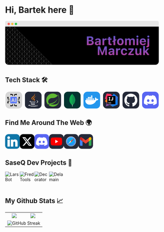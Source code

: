 # Hi, Bartek here 👋

![](https://raw.githubusercontent.com/SaseQ/SaseQ/refs/heads/main/github_readme_banner.png)

## Tech Stack 🛠

![My Skills](https://raw.githubusercontent.com/SaseQ/SaseQ/refs/heads/main/web_icons/skills-saseq.svg)

## Find Me Around The Web 🌍

<a href="https://www.linkedin.com/in/bartłomiej-marczuk/">
  <img align="left" alt="LinkedIN" width="48px" src="https://raw.githubusercontent.com/SaseQ/SaseQ/refs/heads/main/web_icons/in_icon.png" />
</a>
<a href="https://twitter.com/saseqpl">
  <img align="left" alt="Twitter" width="48px" src="https://raw.githubusercontent.com/SaseQ/SaseQ/refs/heads/main/web_icons/x_icon.png" />
</a>
<a href="https://discord.gg/DEVjPByVa9">
  <img align="left" alt="Discord" width="48px" src="https://raw.githubusercontent.com/SaseQ/SaseQ/refs/heads/main/web_icons/discord_icon.png" />
</a>
<a href="https://www.youtube.com/channel/UCS38t18JiUPI4SInk4LWW3Q">
  <img align="left" alt="Youtube" width="48px" src="https://raw.githubusercontent.com/SaseQ/SaseQ/refs/heads/main/web_icons/yt_icon.png" />
</a>
<a href="https://marczuk.it">
  <img align="left" alt="Blog" width="48px" src="https://raw.githubusercontent.com/SaseQ/SaseQ/refs/heads/main/web_icons/web_icon.png" />
</a>
<a href="mailto:bmarczuk@duck.com">
  <img align="left" alt="E-mail" width="48px" src="https://raw.githubusercontent.com/SaseQ/SaseQ/refs/heads/main/web_icons/mail_icon.png" />
</a><br><br><br>

## SaseQ Dev Projects 📗

<a href="https://larsbot.saseq.dev">
  <img align="left" alt="Lars Bot" width="48px" src="https://saseq.dev/images/lars_bot_logo_rd.png" />
</a>
<a href="https://saseq.dev">
  <img align="left" alt="Fred Tools" width="48px" src="https://saseq.dev/images/Fred_Tools_logo_rd.png" />
</a>
<a href="https://saseq.dev">
  <img align="left" alt="Decorator" width="48px" src="https://saseq.dev/images/decorator_logo_rd.png" />
</a>
<a href="https://saseq.dev">
  <img align="left" alt="Delamain" width="48px" src="https://saseq.dev/images/delamain_ai_logo_rd.png" />
</a><br><br><br>

## My Github Stats 📈

<div align="center">
  <table>
    <tr>
      <td align="center" width="50%">
        <img height="200em" src="https://github-readme-stats.vercel.app/api?username=SaseQ&show_icons=true&theme=tokyonight&include_all_commits=true&count_private=true&hide_border=true&border_radius=15&bg_color=0B0B17&title_color=638ddb&icon_color=638ddb&text_color=FFFFFF"/>
      </td>
      <td align="center" width="50%">
        <img height="200em" src="https://github-readme-stats.vercel.app/api/top-langs/?username=SaseQ&layout=compact&langs_count=10&theme=tokyonight&hide_border=true&border_radius=15&bg_color=0B0B17&title_color=638ddb&text_color=FFFFFF"/>
      </td>
    </tr>
    <tr>
      <td align="center" colspan="2">
        <img width="90%" src="https://github-readme-streak-stats.herokuapp.com/?user=SaseQ&theme=tokyonight&hide_border=true&border_radius=15&background=0B0B17&ring=638ddb&fire=FBB741&currStreakLabel=638ddb" alt="GitHub Streak" />
      </td>
    </tr>
  </table>
</div>
